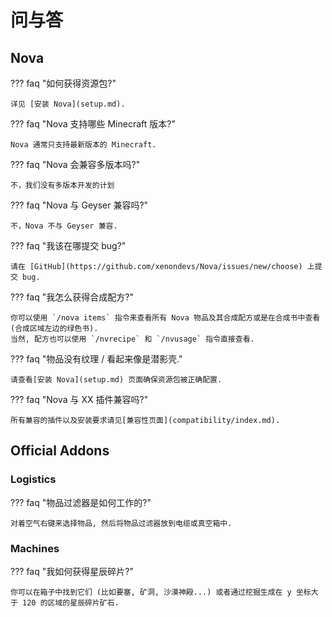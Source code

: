 # 问与答

## Nova

??? faq "如何获得资源包?"

    详见 [安装 Nova](setup.md).

??? faq "Nova 支持哪些 Minecraft 版本?"

    Nova 通常只支持最新版本的 Minecraft.

??? faq "Nova 会兼容多版本吗?"

    不，我们没有多版本开发的计划

??? faq "Nova 与 Geyser 兼容吗?"

    不，Nova 不与 Geyser 兼容.

??? faq "我该在哪提交 bug?"

    请在 [GitHub](https://github.com/xenondevs/Nova/issues/new/choose) 上提交 bug.

??? faq "我怎么获得合成配方?"

    你可以使用 `/nova items` 指令来查看所有 Nova 物品及其合成配方或是在合成书中查看 (合成区域左边的绿色书).  
    当然, 配方也可以使用 `/nvrecipe` 和 `/nvusage` 指令直接查看.

??? faq "物品没有纹理 / 看起来像是潜影壳."

    请查看[安装 Nova](setup.md) 页面确保资源包被正确配置.

??? faq "Nova 与 XX 插件兼容吗?"
    
    所有兼容的插件以及安装要求请见[兼容性页面](compatibility/index.md).

## Official Addons

### Logistics

??? faq "物品过滤器是如何工作的?"

    对着空气右键来选择物品, 然后将物品过滤器放到电缆或真空箱中.

### Machines

??? faq "我如何获得星辰碎片?"

    你可以在箱子中找到它们 (比如要塞, 矿洞, 沙漠神殿...) 或者通过挖掘生成在 y 坐标大于 120 的区域的星辰碎片矿石.